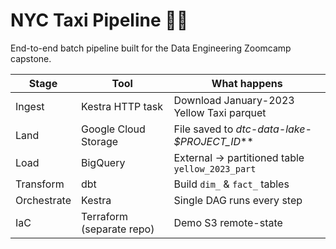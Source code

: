 # NYC Taxi Pipeline 🚕✨

End-to-end batch pipeline built for the Data Engineering Zoomcamp capstone.

| Stage | Tool | What happens |
|-------|------|--------------|
| Ingest | Kestra HTTP task | Download January-2023 Yellow Taxi parquet |
| Land  | Google Cloud Storage | File saved to **dtc-data-lake-* $PROJECT_ID*** |
| Load  | BigQuery | External → partitioned table `yellow_2023_part` |
| Transform | dbt | Build `dim_` & `fact_` tables |
| Orchestrate | Kestra | Single DAG runs every step |
| IaC | Terraform (separate repo) | Demo S3 remote-state |

